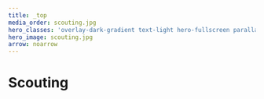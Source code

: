 ```yaml
---
title: _top
media_order: scouting.jpg
hero_classes: 'overlay-dark-gradient text-light hero-fullscreen parallax'
hero_image: scouting.jpg
arrow: noarrow
---
```


# **Scouting**


